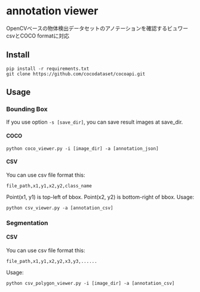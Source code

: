 # annotation viewer
OpenCVベースの物体検出データセットのアノテーションを確認するビュワー  
csvとCOCO formatに対応

## Install
```shell
pip install -r requirements.txt
git clone https://github.com/cocodataset/cocoapi.git
```

## Usage
### Bounding Box
If you use option `-s [save_dir]`, you can save result images at save_dir.

#### COCO

`python coco_viewer.py -i [image_dir] -a [annotation_json]`

#### CSV
You can use csv file format this:

`file_path,x1,y1,x2,y2,class_name`

Point(x1, y1) is top-left of bbox. Point(x2, y2) is bottom-right of bbox.
Usage:

`python csv_viewer.py -a [annotation_csv]`

### Segmentation

#### CSV
You can use csv file format this:

`file_path,x1,y1,x2,y2,x3,y3,......`

Usage:

`python csv_polygon_viewer.py -i [image_dir] -a [annotation_csv]`

